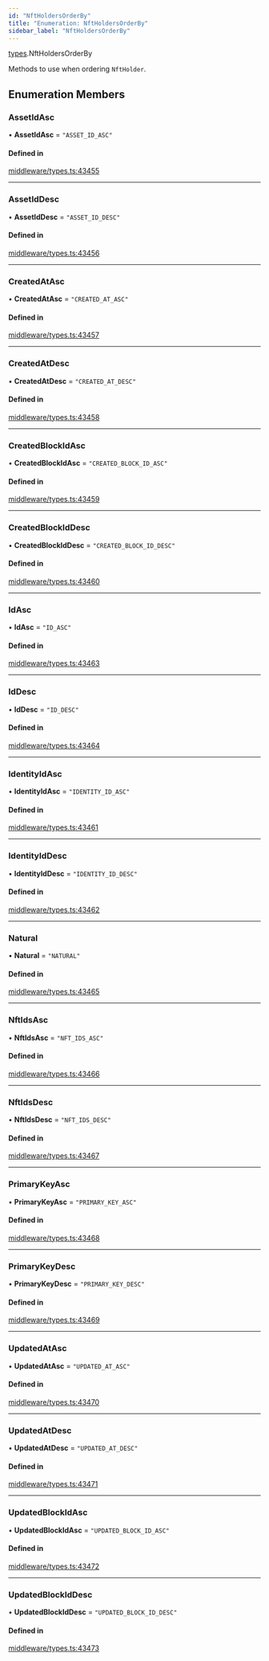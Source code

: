 ```yaml
---
id: "NftHoldersOrderBy"
title: "Enumeration: NftHoldersOrderBy"
sidebar_label: "NftHoldersOrderBy"
---
```


[types](../../../modules/Types/Types.md).NftHoldersOrderBy

Methods to use when ordering `NftHolder`.

## Enumeration Members

### AssetIdAsc

• **AssetIdAsc** = ``"ASSET_ID_ASC"``

#### Defined in

[middleware/types.ts:43455](https://github.com/PolymeshAssociation/polymesh-sdk/blob/654b99c8d/src/middleware/types.ts#L43455)

___

### AssetIdDesc

• **AssetIdDesc** = ``"ASSET_ID_DESC"``

#### Defined in

[middleware/types.ts:43456](https://github.com/PolymeshAssociation/polymesh-sdk/blob/654b99c8d/src/middleware/types.ts#L43456)

___

### CreatedAtAsc

• **CreatedAtAsc** = ``"CREATED_AT_ASC"``

#### Defined in

[middleware/types.ts:43457](https://github.com/PolymeshAssociation/polymesh-sdk/blob/654b99c8d/src/middleware/types.ts#L43457)

___

### CreatedAtDesc

• **CreatedAtDesc** = ``"CREATED_AT_DESC"``

#### Defined in

[middleware/types.ts:43458](https://github.com/PolymeshAssociation/polymesh-sdk/blob/654b99c8d/src/middleware/types.ts#L43458)

___

### CreatedBlockIdAsc

• **CreatedBlockIdAsc** = ``"CREATED_BLOCK_ID_ASC"``

#### Defined in

[middleware/types.ts:43459](https://github.com/PolymeshAssociation/polymesh-sdk/blob/654b99c8d/src/middleware/types.ts#L43459)

___

### CreatedBlockIdDesc

• **CreatedBlockIdDesc** = ``"CREATED_BLOCK_ID_DESC"``

#### Defined in

[middleware/types.ts:43460](https://github.com/PolymeshAssociation/polymesh-sdk/blob/654b99c8d/src/middleware/types.ts#L43460)

___

### IdAsc

• **IdAsc** = ``"ID_ASC"``

#### Defined in

[middleware/types.ts:43463](https://github.com/PolymeshAssociation/polymesh-sdk/blob/654b99c8d/src/middleware/types.ts#L43463)

___

### IdDesc

• **IdDesc** = ``"ID_DESC"``

#### Defined in

[middleware/types.ts:43464](https://github.com/PolymeshAssociation/polymesh-sdk/blob/654b99c8d/src/middleware/types.ts#L43464)

___

### IdentityIdAsc

• **IdentityIdAsc** = ``"IDENTITY_ID_ASC"``

#### Defined in

[middleware/types.ts:43461](https://github.com/PolymeshAssociation/polymesh-sdk/blob/654b99c8d/src/middleware/types.ts#L43461)

___

### IdentityIdDesc

• **IdentityIdDesc** = ``"IDENTITY_ID_DESC"``

#### Defined in

[middleware/types.ts:43462](https://github.com/PolymeshAssociation/polymesh-sdk/blob/654b99c8d/src/middleware/types.ts#L43462)

___

### Natural

• **Natural** = ``"NATURAL"``

#### Defined in

[middleware/types.ts:43465](https://github.com/PolymeshAssociation/polymesh-sdk/blob/654b99c8d/src/middleware/types.ts#L43465)

___

### NftIdsAsc

• **NftIdsAsc** = ``"NFT_IDS_ASC"``

#### Defined in

[middleware/types.ts:43466](https://github.com/PolymeshAssociation/polymesh-sdk/blob/654b99c8d/src/middleware/types.ts#L43466)

___

### NftIdsDesc

• **NftIdsDesc** = ``"NFT_IDS_DESC"``

#### Defined in

[middleware/types.ts:43467](https://github.com/PolymeshAssociation/polymesh-sdk/blob/654b99c8d/src/middleware/types.ts#L43467)

___

### PrimaryKeyAsc

• **PrimaryKeyAsc** = ``"PRIMARY_KEY_ASC"``

#### Defined in

[middleware/types.ts:43468](https://github.com/PolymeshAssociation/polymesh-sdk/blob/654b99c8d/src/middleware/types.ts#L43468)

___

### PrimaryKeyDesc

• **PrimaryKeyDesc** = ``"PRIMARY_KEY_DESC"``

#### Defined in

[middleware/types.ts:43469](https://github.com/PolymeshAssociation/polymesh-sdk/blob/654b99c8d/src/middleware/types.ts#L43469)

___

### UpdatedAtAsc

• **UpdatedAtAsc** = ``"UPDATED_AT_ASC"``

#### Defined in

[middleware/types.ts:43470](https://github.com/PolymeshAssociation/polymesh-sdk/blob/654b99c8d/src/middleware/types.ts#L43470)

___

### UpdatedAtDesc

• **UpdatedAtDesc** = ``"UPDATED_AT_DESC"``

#### Defined in

[middleware/types.ts:43471](https://github.com/PolymeshAssociation/polymesh-sdk/blob/654b99c8d/src/middleware/types.ts#L43471)

___

### UpdatedBlockIdAsc

• **UpdatedBlockIdAsc** = ``"UPDATED_BLOCK_ID_ASC"``

#### Defined in

[middleware/types.ts:43472](https://github.com/PolymeshAssociation/polymesh-sdk/blob/654b99c8d/src/middleware/types.ts#L43472)

___

### UpdatedBlockIdDesc

• **UpdatedBlockIdDesc** = ``"UPDATED_BLOCK_ID_DESC"``

#### Defined in

[middleware/types.ts:43473](https://github.com/PolymeshAssociation/polymesh-sdk/blob/654b99c8d/src/middleware/types.ts#L43473)
